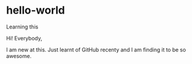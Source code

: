 # hello-world
Learning this


Hi! Everybody,


I am new at this. Just learnt of GitHub recenty and I am finding it to be so awesome. 
